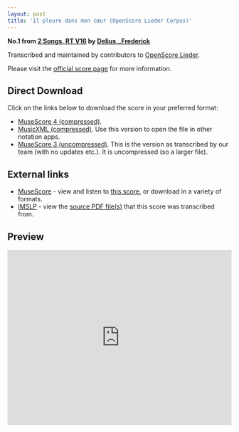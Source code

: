 ```yaml
---
layout: post
title: 'Il pleure dans mon cœur (OpenScore Lieder Corpus)'
---
```


__No.1 from [2 Songs, RT V16](https://fourscoreandmore.org/openscore/lieder/Delius,_Frederick/2_Songs,_RT_V16/) by [Delius,_Frederick](https://fourscoreandmore.org/openscore/lieder/Delius,_Frederick)__

Transcribed and maintained by contributors to [OpenScore Lieder].

Please visit the [official score page] for more information.

[official score page]: https://musescore.com/openscore-lieder-corpus/scores/6510449
[OpenScore Lieder]: https://musescore.com/openscore-lieder-corpus

## Direct Download

Click on the links below to download the score in your preferred format:
- [MuseScore 4 (compressed)](https://github.com/openscore/lieder/blob/main/scores/Delius,_Frederick/2_Songs,_RT_V16/1_Il_pleure_dans_mon_cœur/lc6510449.mscz?raw=true).
- [MusicXML (compressed)](https://github.com/openscore/lieder/blob/main/scores/Delius,_Frederick/2_Songs,_RT_V16/1_Il_pleure_dans_mon_cœur/lc6510449.mxl?raw=true). Use this version to open the file in other notation apps.
- [MuseScore 3 (uncompressed)](https://github.com/openscore/lieder/blob/main/scores/Delius,_Frederick/2_Songs,_RT_V16/1_Il_pleure_dans_mon_cœur/lc6510449.mscx?raw=true). This is the version as transcribed by our team (with no updates etc.). It is uncompressed (so a larger file).

## External links

- [MuseScore] - view and listen to [this score][MuseScore], or download in a variety of formats.
- [IMSLP] - view the [source PDF file(s)][IMSLP] that this score was transcribed from.

[MuseScore]: https://musescore.com/score/6510449
[IMSLP]: https://imslp.org/wiki/Special:ReverseLookup/148197

## Preview

<iframe width="100%" height="394" src="https://musescore.com/openscore-lieder-corpus/scores/6510449/embed" frameborder="0" allowfullscreen allow="autoplay; fullscreen"></iframe>
